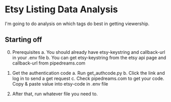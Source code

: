 # Etsy Listing Data Analysis

I'm going to do analysis on which tags do best in getting viewership.

## Starting off

0. Prerequisites
   a. You should already have etsy-keystring and callback-url in your .env file
   b. You can get etsy-keystring from the etsy api page and callback-url from pipedreams.com

1. Get the authentication code
   a. Run get_authcode.py
   b. Click the link and log in to send a get request
   c. Check pipedreams.com to get your code. Copy & paste value into etsy-code in .env file

2. After that, run whatever file you need to.
